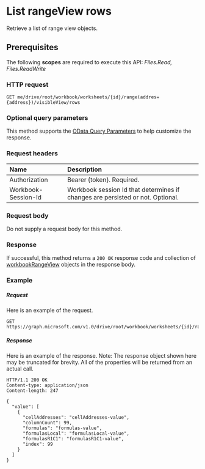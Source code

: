 # List rangeView rows

Retrieve a list of range view objects.

## Prerequisites
The following **scopes** are required to execute this API: _Files.Read,
Files.ReadWrite_
### HTTP request
<!-- { "blockType": "ignored" } -->
```http
GET me/drive/root/workbook/worksheets/{id}/range(addres={address})/visibleView/rows

```
### Optional query parameters
This method supports the [OData Query Parameters](http://developer.microsoft.com/en-us/graph/docs/overview/query_parameters) to help customize the response.

### Request headers
| Name      |Description|
|:----------|:----------|
| Authorization  | Bearer {token}. Required. |
| Workbook-Session-Id  | Workbook session Id that determines if changes are persisted or not. Optional.|

### Request body
Do not supply a request body for this method.
### Response
If successful, this method returns a `200 OK` response code and collection of [workbookRangeView](../resources/workbookrangeview.md) objects in the response body.
### Example
##### Request
Here is an example of the request.
<!-- {
  "blockType": "request",
  "name": "get_rows"
}-->
```http
GET https://graph.microsoft.com/v1.0/drive/root/workbook/worksheets/{id}/range(addres='A1:Z10')/visibleView/rows 
```
##### Response
Here is an example of the response. Note: The response object shown here may be truncated for brevity. All of the properties will be returned from an actual call.
<!-- {
  "blockType": "response",
  "truncated": true,
  "@odata.type": "microsoft.graph.workbookRangeView",
  "isCollection": true
} -->
```http
HTTP/1.1 200 OK
Content-type: application/json
Content-length: 247

{
  "value": [
    {
      "cellAddresses": "cellAddresses-value",
      "columnCount": 99,
      "formulas": "formulas-value",
      "formulasLocal": "formulasLocal-value",
      "formulasR1C1": "formulasR1C1-value",
      "index": 99
    }
  ]
}
```
